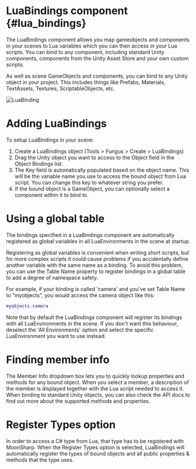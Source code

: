 # LuaBindings component {#lua_bindings}

The LuaBindings component allows you map gameobjects and components in your scenes to Lua variables which you can then access in your Lua scripts. You can bind to any component, including standard Unity components, components from the Unity Asset Store and your own custom scripts.

As well as scene GameObjects and components, you can bind to any Unity object in your project. This includes things like Prefabs, Materials, TextAssets, Textures, ScriptableObjects, etc. 

![LuaBinding](fungus_lua/lua_bindings.png)

# Adding LuaBindings

To setup LuaBindings in your scene:

1. Create a LuaBindings object (Tools > Fungus > Create > LuaBindings)
2. Drag the Unity object you want to access to the Object field in the Object Bindings list.
3. The Key field is automatically populated based on the object name. This will be the variable name you use to access the bound object from Lua script. You can change this key to whatever string you prefer.
4. If the bound object is a GameObject, you can optionally select a component within it to bind to.

# Using a global table

The bindings specified in a LuaBindings component are automatically registered as global variables in all LuaEnvironments in the scene at startup. 

Registering as global variables is convenient when writing short scripts, but for more complex scripts it could cause problems if you accidentally define another variable with the same name as a binding. To avoid this problem, you can use the Table Name property to register bindings in a global table to add a degree of namespace safety.

For example, if your binding is called 'camera' and you've set Table Name to "myobjects", you would access the camera object like this:
```lua
myobjects.camera
```

Note that by default the LuaBindings component will register its bindings with all LuaEnvironments in the scene. If you don't want this behaviour, deselect the 'All Environments' option and select the specific LuaEnvironment you want to use instead.

# Finding member info

The Member Info dropdown box lets you to quickly lookup properties and methods for any bound object. When you select a member, a description of the member is displayed together with the Lua script needed to access it. When binding to standard Unity objects, you can also check the API docs to find out more about the supported methods and properties.

# Register Types option

In order to access a C# type from Lua, that type has to be registered with MoonSharp. When the Register Types option is selected, LuaBindings will automatically register the types of bound objects and all public properties & methods that the type uses.


